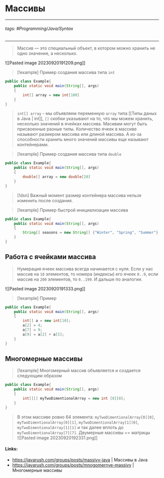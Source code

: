 # Массивы
***
###### tags: #Programming/Java/Syntax 
***
>Массив — это специальный объект, в котором можно хранить не одно значение, а несколько.

![[Pasted image 20230920191209.png]]

>[!example] Пример создания массива типа `int`
```java
public class Example{
	public static void main(String[], args)
	{
		int[] array = new int[100]
	}
}
```
 > `int[] array` - мы объявляем переменную `array` типа [[Типы даных в Java | int]], `[]` скобки указывают на то, что мы можем хранить, несколько значений в ячейках массива.
 > Масивам могут быть присвоенные разные типы.
 > Количество ячеек в массиве называют размером массива или длиной массива. А из-за способности хранить много значений массивы еще называют контейнерами.
 
>[!example] Пример создания массива типа `double`
```java
public class Example{
	public static void main(String[], args)
	{
		double[] array = new double[20]
	}
}
```
 >[!dsn] Важный момент
 > размер контейнера массива нельзя изменить после создания.
 
>[!example] Пример быстрой инициализации массива
```java
public class Example{
	public static void main(String[], args)
	{
		String[] seasons = new String[] {"Winter", "Spring", "Summer"};
	}
}
```
 ## Работа с ячейками массива
 > Нумерация ячеек массива всегда начинается с нуля. Если у нас массив на `10` элементов, то номера (индексы) его ячеек `0..9`, если массив на `200` элементов, то `0..199`. И дальше по аналогии.

![[Pasted image 20230920191333.png]]
 
 >[!example] Пример 
```java
public class Example{
	public static void main(String[], args)
	{
		int[] a = new int[10]; 
		a[2] = 4; 
		a[7] = 9; 
		a[9] = a[2] + a[5];
	}
}
```
## Многомерные массивы
>[!example] Многомерный массив объявляется и создается следующим образом
```java
public class Example{
	public static void main(String[], args)
	{
		int[][] myTwoDimentionalArray = new int [8][8];
	}
}
```
>В этом массиве ровно 64 элемента: `myTwoDimentionalArray[0][0]`, `myTwoDimentionalArray[0][1]`, `myTwoDimentionalArray[1][0]`, `myTwoDimentionalArray[1][1]` и так далее вплоть до `myTwoDimentionalArray[7][7]`.
>Двумерные массивы == матрицы   
>![[Pasted image 20230920192331.png]]

#### Links:
- https://javarush.com/groups/posts/massivy-java | Массивы в Java
- https://javarush.com/groups/posts/mnogomernye-massivy | Многомерные массивы


 